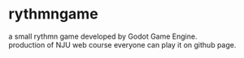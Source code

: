 # rythmngame
a small rythmn game developed by Godot Game Engine.  
production of NJU web course
everyone can play it on github page. 
